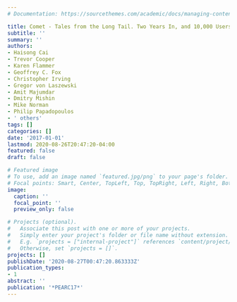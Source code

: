 ```yaml
---
# Documentation: https://sourcethemes.com/academic/docs/managing-content/

title: Comet - Tales from the Long Tail. Two Years In, and 10,000 Users Later
subtitle: ''
summary: ''
authors:
- Haisong Cai
- Trevor Cooper
- Karen Flammer
- Geoffrey C. Fox
- Christopher Irving
- Gregor von Laszewski
- Amit Majumdar
- Dmitry Mishin
- Mike Norman
- Philip Papadopoulos
- ' others'
tags: []
categories: []
date: '2017-01-01'
lastmod: 2020-08-26T20:47:20-04:00
featured: false
draft: false

# Featured image
# To use, add an image named `featured.jpg/png` to your page's folder.
# Focal points: Smart, Center, TopLeft, Top, TopRight, Left, Right, BottomLeft, Bottom, BottomRight.
image:
  caption: ''
  focal_point: ''
  preview_only: false

# Projects (optional).
#   Associate this post with one or more of your projects.
#   Simply enter your project's folder or file name without extension.
#   E.g. `projects = ["internal-project"]` references `content/project/deep-learning/index.md`.
#   Otherwise, set `projects = []`.
projects: []
publishDate: '2020-08-27T00:47:20.863333Z'
publication_types:
- 1
abstract: ''
publication: '*PEARC17*'
---
```

